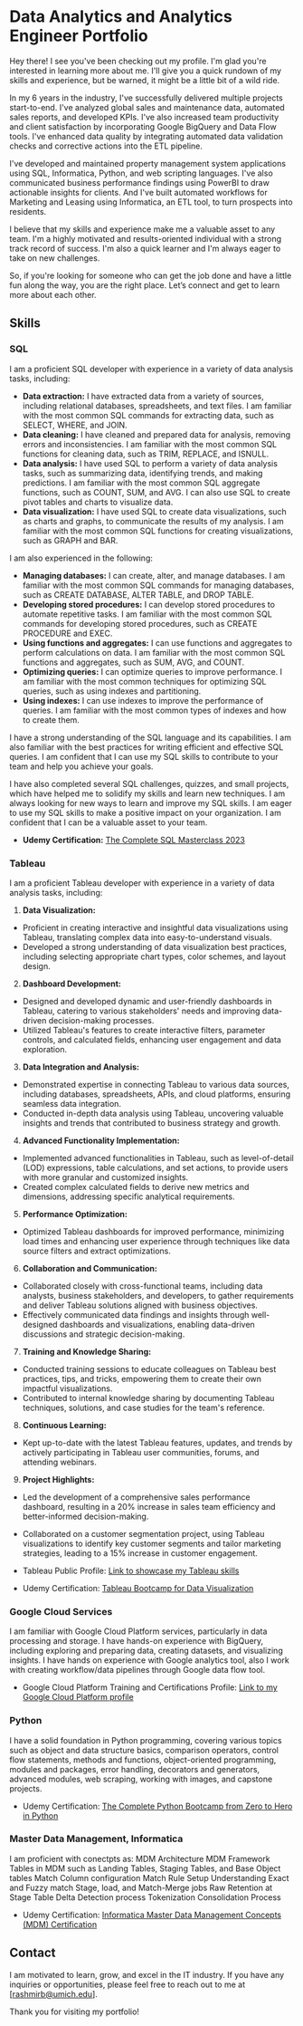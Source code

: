# Data Analytics and Analytics Engineer Portfolio

Hey there! I see you've been checking out my profile. I'm glad you're interested in learning more about me. I'll give you a quick rundown of my skills and experience, but be warned, it might be a little bit of a wild ride.  

In my 6 years in the industry, I've successfully delivered multiple projects start-to-end. I've analyzed global sales and maintenance data, automated sales reports, and developed KPIs. I've also increased team productivity and client satisfaction by incorporating Google BigQuery and Data Flow tools. I've enhanced data quality by integrating automated data validation checks and corrective actions into the ETL pipeline.  

I've developed and maintained property management system applications using SQL, Informatica, Python, and web scripting languages. I've also communicated business performance findings using PowerBI to draw actionable insights for clients. And I've built automated workflows for Marketing and Leasing using Informatica, an ETL tool, to turn prospects into residents.  

I believe that my skills and experience make me a valuable asset to any team. I'm a highly motivated and results-oriented individual with a strong track record of success. I'm also a quick learner and I'm always eager to take on new challenges.  

So, if you're looking for someone who can get the job done and have a little fun along the way, you are the right place. Let’s connect and get to learn more about each other.   

## Skills

### SQL  
I am a proficient SQL developer with experience in a variety of data analysis tasks, including:
*	**Data extraction:** I have extracted data from a variety of sources, including relational databases, spreadsheets, and text files. I am familiar with the most common SQL commands for extracting data, such as SELECT, WHERE, and JOIN.
*	**Data cleaning:** I have cleaned and prepared data for analysis, removing errors and inconsistencies. I am familiar with the most common SQL functions for cleaning data, such as TRIM, REPLACE, and ISNULL.
*	**Data analysis:** I have used SQL to perform a variety of data analysis tasks, such as summarizing data, identifying trends, and making predictions. I am familiar with the most common SQL aggregate functions, such as COUNT, SUM, and AVG. I can also use SQL to create pivot tables and charts to visualize data.
*	**Data visualization:** I have used SQL to create data visualizations, such as charts and graphs, to communicate the results of my analysis. I am familiar with the most common SQL functions for creating visualizations, such as GRAPH and BAR.  
  
I am also experienced in the following:
*	**Managing databases:** I can create, alter, and manage databases. I am familiar with the most common SQL commands for managing databases, such as CREATE DATABASE, ALTER TABLE, and DROP TABLE.
*	**Developing stored procedures:** I can develop stored procedures to automate repetitive tasks. I am familiar with the most common SQL commands for developing stored procedures, such as CREATE PROCEDURE and EXEC.
*	**Using functions and aggregates:** I can use functions and aggregates to perform calculations on data. I am familiar with the most common SQL functions and aggregates, such as SUM, AVG, and COUNT.
*	**Optimizing queries:** I can optimize queries to improve performance. I am familiar with the most common techniques for optimizing SQL queries, such as using indexes and partitioning.
*	**Using indexes:** I can use indexes to improve the performance of queries. I am familiar with the most common types of indexes and how to create them.
  
I have a strong understanding of the SQL language and its capabilities. I am also familiar with the best practices for writing efficient and effective SQL queries. I am confident that I can use my SQL skills to contribute to your team and help you achieve your goals.  

I have also completed several SQL challenges, quizzes, and small projects, which have helped me to solidify my skills and learn new techniques. I am always looking for new ways to learn and improve my SQL skills.
I am eager to use my SQL skills to make a positive impact on your organization. I am confident that I can be a valuable asset to your team.

- **Udemy Certification:** [The Complete SQL Masterclass 2023](https://github.com/bhutadarashmi/Data-Analyst-Portfolio/blob/main/certifications/SQL.pdf)

### Tableau
I am a proficient Tableau developer with experience in a variety of data analysis tasks, including:
1. **Data Visualization:**
  - Proficient in creating interactive and insightful data visualizations using Tableau, translating complex data into easy-to-understand visuals.
  - Developed a strong understanding of data visualization best practices, including selecting appropriate chart types, color schemes, and layout design.
2. **Dashboard Development:**
  - Designed and developed dynamic and user-friendly dashboards in Tableau, catering to various stakeholders' needs and improving data-driven decision-making processes.
  -	Utilized Tableau's features to create interactive filters, parameter controls, and calculated fields, enhancing user engagement and data exploration.
3. **Data Integration and Analysis:**
  -	Demonstrated expertise in connecting Tableau to various data sources, including databases, spreadsheets, APIs, and cloud platforms, ensuring seamless data integration.
  -	Conducted in-depth data analysis using Tableau, uncovering valuable insights and trends that contributed to business strategy and growth.
4. **Advanced Functionality Implementation:**
  -	Implemented advanced functionalities in Tableau, such as level-of-detail (LOD) expressions, table calculations, and set actions, to provide users with more granular and customized insights.
  -	Created complex calculated fields to derive new metrics and dimensions, addressing specific analytical requirements.
5. **Performance Optimization:**
  -	Optimized Tableau dashboards for improved performance, minimizing load times and enhancing user experience through techniques like data source filters and extract optimizations.
6. **Collaboration and Communication:**
  - Collaborated closely with cross-functional teams, including data analysts, business stakeholders, and developers, to gather requirements and deliver Tableau solutions aligned with business objectives.
  - Effectively communicated data findings and insights through well-designed dashboards and visualizations, enabling data-driven discussions and strategic decision-making.
7. **Training and Knowledge Sharing:**
  - Conducted training sessions to educate colleagues on Tableau best practices, tips, and tricks, empowering them to create their own impactful visualizations.
  - Contributed to internal knowledge sharing by documenting Tableau techniques, solutions, and case studies for the team's reference.
8. **Continuous Learning:**
  -	Kept up-to-date with the latest Tableau features, updates, and trends by actively participating in Tableau user communities, forums, and attending webinars.
9. **Project Highlights:**
  - Led the development of a comprehensive sales performance dashboard, resulting in a 20% increase in sales team efficiency and better-informed decision-making.
  - Collaborated on a customer segmentation project, using Tableau visualizations to identify key customer segments and tailor marketing strategies, leading to a 15% increase in customer engagement.
  
  
- Tableau Public Profile: [Link to showcase my Tableau skills](https://public.tableau.com/app/profile/rashmi.bhutada)
- Udemy Certification: [Tableau Bootcamp for Data Visualization](https://github.com/bhutadarashmi/Data-Analyst-Portfolio/blob/main/certifications/Tableau.pdf)

### Google Cloud Services
I am familiar with Google Cloud Platform services, particularly in data processing and storage. I have hands-on experience with BigQuery, including exploring and preparing data, creating datasets, and visualizing insights. I have hands on experience with Google analytics tool, also I work with creating workflow/data pipelines through Google data flow tool.

- Google Cloud Platform Training and Certifications Profile: [Link to my Google Cloud Platform profile](https://partner.cloudskillsboost.google/public_profiles/a1edd24f-41b1-43ba-8cd5-8fb83897a739)

### Python
I have a solid foundation in Python programming, covering various topics such as object and data structure basics, comparison operators, control flow statements, methods and functions, object-oriented programming, modules and packages, error handling, decorators and generators, advanced modules, web scraping, working with images, and capstone projects.

- Udemy Certification: [The Complete Python Bootcamp from Zero to Hero in Python](https://github.com/bhutadarashmi/Data-Analyst-Portfolio/blob/main/certifications/Python.pdf)

### Master Data Management, Informatica
I am proficient with conectpts as:
  MDM Architecture
  MDM Framework
  Tables in MDM such as Landing Tables, Staging Tables, and Base Object tables
  Match Column configuration
  Match Rule Setup
  Understanding Exact and Fuzzy match
  Stage, load, and Match-Merge jobs
  Raw Retention at Stage Table
  Delta Detection process
  Tokenization
  Consolidation Process

- Udemy Certification: [Informatica Master Data Management Concepts (MDM) Certification](https://github.com/bhutadarashmi/Data-Analyst-Portfolio/blob/main/certifications/MDM.pdf)

## Contact
I am motivated to learn, grow, and excel in the IT industry. If you have any inquiries or opportunities, please feel free to reach out to me at [rashmirb@umich.edu].

Thank you for visiting my portfolio!
